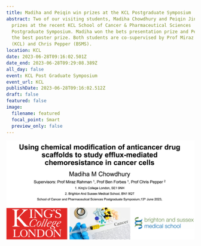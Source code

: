 ```yaml
---
title: Madiha and Peiqin win prizes at the KCL Postgraduate Symposium
abstract: Two of our visiting students, Madiha Chowdhury and Peiqin Jin won
  prizes at the recent KCL School of Cancer & Pharmaceutical Sciences
  Postgraduate Symposium. Madiha won the bets presentation prize and Peiqin won
  the best poster prize. Both students are co-supervised by Prof Miraz Rahman
  (KCL) and Chris Pepper (BSMS).
location: KCL
date: 2023-06-28T09:16:02.501Z
date_end: 2023-06-28T09:29:08.389Z
all_day: false
event: KCL Post Graduate Symposium
event_url: KCL
publishDate: 2023-06-28T09:16:02.512Z
draft: false
featured: false
image:
  filename: featured
  focal_point: Smart
  preview_only: false
---
```

![](madiha.jpg)